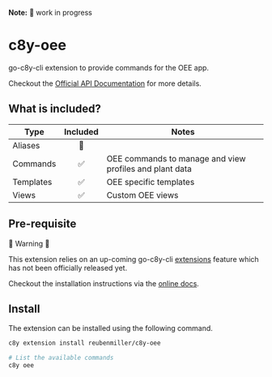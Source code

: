 **Note:** :construction: work in progress

# c8y-oee

go-c8y-cli extension to provide commands for the OEE app.

Checkout the [Official API Documentation](https://cumulocity.com/api/oee/#operation/getProductionPlanList) for more details.

## What is included?

|Type|Included|Notes|
|----|:-:|-----|
|Aliases|🔲||
|Commands|✅|OEE commands to manage and view profiles and plant data|
|Templates|✅|OEE specific templates|
|Views|✅|Custom OEE views|

## Pre-requisite

:rotating_light: Warning :rotating_light:

This extension relies on an up-coming go-c8y-cli [extensions](https://feat-extensions-manager--goc8ycli.netlify.app/docs/concepts/extensions/overview/) feature which has not been officially released yet.

Checkout the installation instructions via the [online docs](https://feat-extensions-manager--goc8ycli.netlify.app/docs/tutorials/extensions/creating-an-extension/).

## Install

The extension can be installed using the following command.

```sh
c8y extension install reubenmiller/c8y-oee

# List the available commands
c8y oee
```
